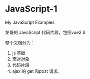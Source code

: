 # JavaScript-1
My JavaScript Examples

龙哥的 JavaScript 代码片段，包括vue2.6

整个文档分为：
1. js 基础
2. 面对对象
3. 代码片段
4. ajax 的 get 和post 请求。
